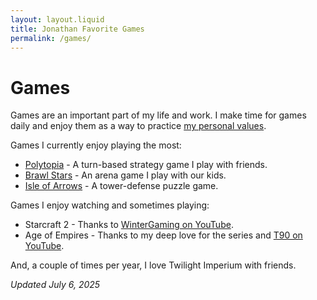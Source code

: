 ```yaml
---
layout: layout.liquid
title: Jonathan Favorite Games
permalink: /games/
---
```


# Games

Games are an important part of my life and work. I make time for games daily and enjoy them as a way to practice <a href="https://jonathanwold.com/luck-skill-and-effort/#values">my personal values</a>. 

Games I currently enjoy playing the most:

* <a href="https://polytopia.io/">Polytopia</a> - A turn-based strategy game I play with friends.
* <a href="https://supercell.com/en/games/brawlstars/">Brawl Stars</a> - An arena game I play with our kids.
* <a href="https://gridpop.co/isle/">Isle of Arrows</a> - A tower-defense puzzle game. 

Games I enjoy watching and sometimes playing:

* Starcraft 2 - Thanks to <a href="https://www.youtube.com/@WinterStarcraft">WinterGaming on YouTube</a>.
* Age of Empires - Thanks to my deep love for the series and <a href="https://www.youtube.com/@T90Official">T90 on YouTube</a>.

And, a couple of times per year, I love Twilight Imperium with friends.

_Updated July 6, 2025_